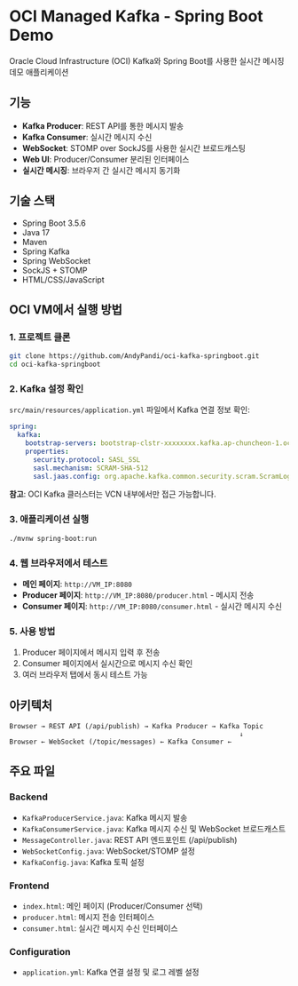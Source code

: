 # OCI Managed Kafka - Spring Boot Demo

Oracle Cloud Infrastructure (OCI) Kafka와 Spring Boot를 사용한 실시간 메시징 데모 애플리케이션

## 기능

- **Kafka Producer**: REST API를 통한 메시지 발송
- **Kafka Consumer**: 실시간 메시지 수신 
- **WebSocket**: STOMP over SockJS를 사용한 실시간 브로드캐스팅
- **Web UI**: Producer/Consumer 분리된 인터페이스
- **실시간 메시징**: 브라우저 간 실시간 메시지 동기화

## 기술 스택

- Spring Boot 3.5.6
- Java 17
- Maven
- Spring Kafka
- Spring WebSocket
- SockJS + STOMP
- HTML/CSS/JavaScript

## OCI VM에서 실행 방법

### 1. 프로젝트 클론
```bash
git clone https://github.com/AndyPandi/oci-kafka-springboot.git
cd oci-kafka-springboot
```

### 2. Kafka 설정 확인
`src/main/resources/application.yml` 파일에서 Kafka 연결 정보 확인:
```yaml
spring:
  kafka:
    bootstrap-servers: bootstrap-clstr-xxxxxxxx.kafka.ap-chuncheon-1.oci.oraclecloud.com:9092
    properties:
      security.protocol: SASL_SSL
      sasl.mechanism: SCRAM-SHA-512
      sasl.jaas.config: org.apache.kafka.common.security.scram.ScramLoginModule required username="xxxx" password="xxxxx";
```

**참고**: OCI Kafka 클러스터는 VCN 내부에서만 접근 가능합니다.

### 3. 애플리케이션 실행
```bash
./mvnw spring-boot:run
```

### 4. 웹 브라우저에서 테스트
- **메인 페이지**: `http://VM_IP:8080`
- **Producer 페이지**: `http://VM_IP:8080/producer.html` - 메시지 전송
- **Consumer 페이지**: `http://VM_IP:8080/consumer.html` - 실시간 메시지 수신

### 5. 사용 방법
1. Producer 페이지에서 메시지 입력 후 전송
2. Consumer 페이지에서 실시간으로 메시지 수신 확인
3. 여러 브라우저 탭에서 동시 테스트 가능

## 아키텍처

```
Browser → REST API (/api/publish) → Kafka Producer → Kafka Topic
                                                          ↓
Browser ← WebSocket (/topic/messages) ← Kafka Consumer ←
```

## 주요 파일

### Backend
- `KafkaProducerService.java`: Kafka 메시지 발송
- `KafkaConsumerService.java`: Kafka 메시지 수신 및 WebSocket 브로드캐스트  
- `MessageController.java`: REST API 엔드포인트 (/api/publish)
- `WebSocketConfig.java`: WebSocket/STOMP 설정
- `KafkaConfig.java`: Kafka 토픽 설정

### Frontend
- `index.html`: 메인 페이지 (Producer/Consumer 선택)
- `producer.html`: 메시지 전송 인터페이스
- `consumer.html`: 실시간 메시지 수신 인터페이스

### Configuration
- `application.yml`: Kafka 연결 설정 및 로그 레벨 설정
